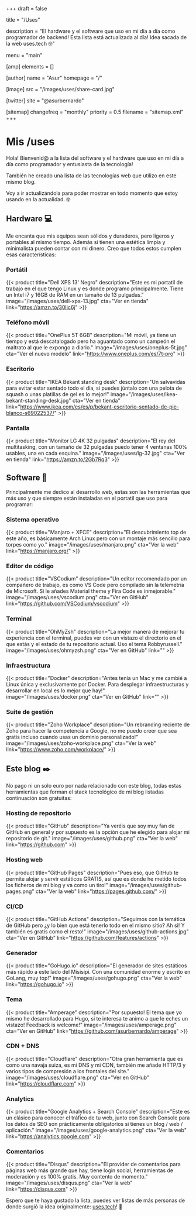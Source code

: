 +++
draft = false

title = "/Uses"

description = "El hardware y el software que uso en mi día a día como programador de backend! Esta lista está actualizada al día! Idea sacada de la web uses.tech 🤓"

menu = "main"

[amp]
    elements = []

[author]
    name = "Asur"
    homepage = "/"

[image]
    src = "/images/uses/share-card.jpg"

[twitter]
    site = "@asurbernardo"

[sitemap]
  changefreq = "monthly"
  priority = 0.5
  filename = "sitemap.xml"
+++

# Mis /uses

Hola! Bienvenid@ a la lista del software y el hardware que uso en mi día a día como programador y entusiasta de la tecnología!

También he creado una lista de las tecnologías web que utilizo en este mismo blog.

Voy a ir actualizándola para poder mostrar en todo momento que estoy usando en la actualidad. 🤓

## Hardware 💻

Me encanta que mis equipos sean sólidos y duraderos, pero ligeros y portables al mismo tiempo. Además si tienen una estética limpia y minimalista pueden contar con mi dinero. Creo que todos estos cumplen esas características:

### Portátil

{{< product
    title="Dell XPS 13' Negro"
    description="Este es mi portatil de trabajo en el que tengo Linux y es donde programo principalmente. Tiene un Intel i7 y 16GB de RAM en un tamaño de 13 pulgadas."
    image="/images/uses/dell-xps-13.jpg"
    cta="Ver en tienda"
    link="https://amzn.to/30Iic6j" >}}

### Teléfono móvil

{{< product
    title="OnePlus 5T 6GB"
    description="Mi móvil, ya tiene un tiempo y está descatalogado pero ha aguantado como un campeón el maltrato al que le expongo a diario."
    image="/images/uses/oneplus-5t.jpg"
    cta="Ver el nuevo modelo"
    link="https://www.oneplus.com/es/7t-pro" >}}

### Escritorio

{{< product
    title="IKEA Bekant standing desk"
    description="Un salvavidas para evitar estar sentado todo el día, si puedes júntalo con una pelota de squash o unas platillas de gel es lo mejor!"
    image="/images/uses/ikea-bekant-standing-desk.jpg"
    cta="Ver en tienda"
    link="https://www.ikea.com/es/es/p/bekant-escritorio-sentado-de-pie-blanco-s69022537/" >}}

### Pantalla

{{< product
    title="Monitor LG 4K 32 pulgadas"
    description="El rey del multitasking, con un tamaño de 32 pulgadas puedo tener 4 ventanas 100% usables, una en cada esquina."
    image="/images/uses/lg-32.jpg"
    cta="Ver en tienda"
    link="https://amzn.to/2Gb7Rq3" >}}

## Software 💾

Principalmente me dedico al desarrollo web, estas son las herramientas que más uso y que siempre están instaladas en el portatil que uso para programar:

### Sistema operativo

{{< product
    title="Manjaro + XFCE"
    description="El descubrimiento top de este año, es básicamente Arch Linux pero con un montaje más sencillo para torpes como yo."
    image="/images/uses/manjaro.png"
    cta="Ver la web"
    link="https://manjaro.org/" >}}

### Editor de código

{{< product
    title="VSCodium"
    description="Un editor recomendado por un compañero de trabajo, es como VS Code pero compilado sin la telemetría de Microsoft. Si le añades Material theme y Fira Code es inmejorable."
    image="/images/uses/vscodium.png"
    cta="Ver en GitHub"
    link="https://github.com/VSCodium/vscodium" >}}

### Terminal

{{< product
    title="OhMyZsh"
    description="La mejor manera de mejorar tu experiencia con el terminal, puedes ver con un vistazo el directorio en el que estás y el estado de tu repositorio actual. Uso el tema Robbyrussell."
    image="/images/uses/ohmyzsh.png"
    cta="Ver en GitHub"
    link="" >}}

### Infraestructura

{{< product
    title="Docker"
    description="Antes tenía un Mac y me cambié a Linux única y exclusivamente por Docker. Para desplegar infraestructuras y desarrollar en local es lo mejor que hay!"
    image="/images/uses/docker.png"
    cta="Ver en GitHub"
    link="" >}}

### Suite de gestión

{{< product
    title="Zoho Workplace"
    description="Un rebranding reciente de Zoho para hacer la competencia a Google, no me puedo creer que sea gratis incluso cuando usas un dominio personalizado!"
    image="/images/uses/zoho-workplace.png"
    cta="Ver la web"
    link="https://www.zoho.com/workplace/" >}}

## Este blog ✒️

No pago ni un solo euro por nada relacionado con este blog, todas estas herramientas que forman el stack tecnológico de mi blog listadas continuación son gratuitas:

### Hosting de repositorio

{{< product
    title="GitHub"
    description="Ya veréis que soy muy fan de GitHub en general y por supuesto es la opción que he elegido para alojar mi repositorio de git."
    image="/images/uses/github.png"
    cta="Ver la web"
    link="https://github.com" >}}

### Hosting web

{{< product
    title="GitHub Pages"
    description="Pues eso, que GitHub te permite alojar y servir estáticos GRATIS, así que es donde he metido todos los ficheros de mi blog y va como un tiro!"
    image="/images/uses/github-pages.png"
    cta="Ver la web"
    link="https://pages.github.com/" >}}

### CI/CD

{{< product
    title="GitHub Actions"
    description="Seguimos con la temática de GitHub pero ¿y lo bien que está tenerlo todo en el mismo sitio? Ah si! Y también es gratis como el resto!"
    image="/images/uses/github-actions.jpg"
    cta="Ver en GitHub"
    link="https://github.com/features/actions" >}}

### Generador

{{< product
    title="GoHugo.io"
    description="El generador de sites estáticos más rápido a este lado del Misisipi. Con una comunidad enorme y escrito en GoLang, muy top!"
    image="/images/uses/gohugo.png"
    cta="Ver la web"
    link="https://gohugo.io" >}}

### Tema

{{< product
    title="Amperage"
    description="Por supuesto! El tema que yo mismo he desarrollado para Hugo, si te interesa te animo a que le eches un vistazo! Feedback is welcome!"
    image="/images/uses/amperage.png"
    cta="Ver en GitHub"
    link="https://github.com/asurbernardo/amperage" >}}

### CDN + DNS

{{< product
    title="Cloudflare"
    description="Otra gran herramienta que es como una navaja suiza, es mi DNS y mi CDN, también me añade HTTP/3 y varios tipos de compresión a los frontales del site."
    image="/images/uses/cloudflare.png"
    cta="Ver en GitHub"
    link="https://cloudflare.com" >}}

### Analytics

{{< product
    title="Google Analytics + Search Console"
    description="Este es un clásico para conocer el tráfico de tu web, junto con Search Console para los datos de SEO son prácticamente obligatorios si tienes un blog / web / aplicación."
    image="/images/uses/google-analytics.png"
    cta="Ver la web"
    link="https://analytics.google.com" >}}

### Comentarios

{{< product
    title="Disqus"
    description="El provider de comentarios para páginas web más grande que hay, tiene login social, herramientas de moderación y es 100% gratis. Muy contento de momento."
    image="/images/uses/disqus.png"
    cta="Ver la web"
    link="https://disqus.com" >}}

Espero que te haya gustado la lista, puedes ver listas de más personas de donde surgió la idea originalmente: [uses.tech](https://uses.tech)! 🤩